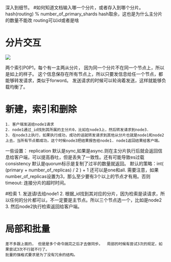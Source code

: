 深入到细节。
#如何知道文档输入哪一个分片，或者存入到哪个分片。
hash(routing) % number_of_primary_shards
hash取余，这也是为什么主分片的数量不能改
routing可以id或者是啥
# 分片交互

![](http://git.oschina.net/wzj777/princeWiki/raw/master/pic/elasticsearch/es-1.png)

两个索引P0P1，每个有一主两从分片， 因为同一个分片不在同一个节点上，所以是如上的样子。
这个信息保存在所有节点上，所以只要发信息给任一个节点，都能够转发请求，类似于forword。
发送请求的时候可以轮询着发送，这样就能够负载均衡了。

# 新建，索引和删除
    1. 客户端发送给node1请求
    2. node1通过_id找到其所属的主分片0，比如在node3上，然后转发请求到node3.
    3. 在node3上执行，如果执行成功，成功的话就转发请求到其他从分片也就是node1和node2上去，当所有节点都成功，这个时候node3把结果报告给node1. node1返回结果给客户端。
 一些设置：
    replication 默认是sync,如果是async.则在主分片执行后就会返回信息给客户端，可以提高吞吐，但是丢失了一致性。还有可能导致es过载
    consistency 默认是quorum标示是复制了过半的数量就返回。 
    默认的策略：int( (primary + number_of_replicas) / 2 ) + 1
还可以是one和all. 需要注意，如果number_of_replicas设置为3，那么至少要有3个以上的节点才有用。否则
        timeout: 连接分片的超时时间。

#检索
    1. 发送请I去给node1
    2. 根据_id找到其对应的分片，因为检索是读请求，所以任何的分片都可以，不一定要是主节点。所以三个节点选一个，比如是node2
    3. 然后node2执行检索返回给客户端。
# 局部和批量
    差不多跟上面的， 但是是多个命令搞完之后才去做同步。  局部的时候有尝试3次的规定，如果尝试3次不行就不行了。
    批量的强格式要求是为了没有冗余的结构。